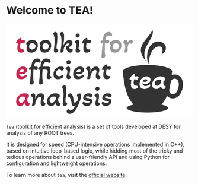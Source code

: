 # Welcome to TEA!

![tea_logo](tea_logo_black_extended_inv_white.jpg)

`tea` (toolkit for efficient analysis) is a set of tools developed at DESY for analysis of any ROOT trees. 

It is designed for speed (CPU-intensive operations implemented in C++), based on intuitive loop-based logic, while hidding most of the tricky and tedious operations behind a user-friendly API and using Python for configuration and lightweight operations.

To learn more about `tea`, visit the [official website](cern.ch/tea).